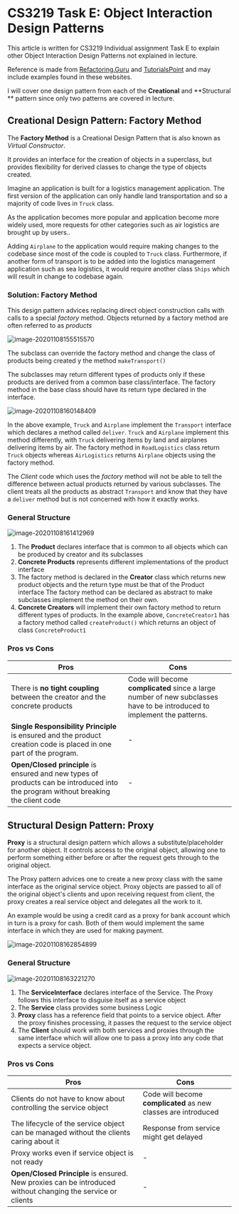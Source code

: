 # CS3219 Task E: Object Interaction Design Patterns

This article is written for CS3219 Individual assignment Task E to explain other Object Interaction Design Patterns not explained in lecture.

Reference is made from [Refactoring.Guru](https://refactoring.guru/refactoring) and [TutorialsPoint](https://www.tutorialspoint.com/design_pattern) and may include examples found in these websites.

I will cover one design pattern from each of the **Creational** and  **Structural ** pattern since only two patterns are covered in lecture.



## Creational Design Pattern: Factory Method

The **Factory Method** is a Creational Design Pattern that is also known as *Virtual Constructor*.

It provides an interface for the creation of objects in a superclass, but provides flexibility for derived classes to change the type of objects created.

Imagine an application is built for a logistics management application. The first version of the application can only handle land transportation and so a majority of code lives in `Truck` class.

As the application becomes more popular and application become more widely used, more requests for other categories such as air logistics are brought up by users.\.


Adding `Airplane` to the application would require making changes to the codebase since most of the code is coupled to `Truck` class. Furthermore, if another form of transport is to be added into the logistics management application such as sea logistics, it would require another class `Ships` which will result in change to codebase again. 



### Solution: Factory Method

This design pattern advices replacing direct object construction calls with calls to a special *factory* method. Objects returned by a factory method are often referred to as *products*



![image-20201108155515570](C:\Users\ASUS\AppData\Roaming\Typora\typora-user-images\image-20201108155515570.png)

The subclass can override the factory method and change the class of products being created y the method `makeTransport()`

The subclasses may return different types of products only if these products are derived from a common base class/interface. The factory method in the base class should have its return type declared in the interface. 

![image-20201108160148409](C:\Users\ASUS\AppData\Roaming\Typora\typora-user-images\image-20201108160148409.png)

In the above example, `Truck` and `Airplane` implement the `Transport` interface which declares a method called `deliver`. `Truck` and `Airplane` implement this method differently, with `Truck` delivering items by land and airplanes delivering items by air. The factory method in `RoadLogistics` class return `Truck` objects whereas `AirLogistics` returns `Airplane` objects using the factory method. 

The *Client* code which uses the *factory* method will not be able to tell the difference between actual products returned by various subclasses. The client treats all the products as abstract `Transport` and know that they have a `deliver` method but is not concerned with how it exactly works.



### General Structure

![image-20201108161412969](C:\Users\ASUS\AppData\Roaming\Typora\typora-user-images\image-20201108161412969.png)

1. The **Product** declares interface that is common to all objects which can be produced by creator and its subclasses
2. **Concrete Products** represents different implementations of the product interface
3. The factory method is declared in the **Creator** class which returns new product objects and the return type must be that of the Product interface
   The factory method can be declared as abstract to make subclasses implement the method on their own. 
4. **Concrete Creators** will implement their own factory method to return different types of products. In the example above, `ConcreteCreator1` has a factory method called `createProduct()` which returns an object of class `ConcreteProduct1`

### Pros vs Cons

| Pros                                                         | Cons                                                         |
| ------------------------------------------------------------ | ------------------------------------------------------------ |
| There is **no tight coupling** between the creator and the concrete products | Code will become **complicated** since a large number of new subclasses have to be introduced to implement the patterns. |
| **Single Responsibility Principle** is ensured and the product creation code is placed in one part of the program. | -                                                            |
| **Open/Closed principle** is ensured and new types of products can be introduced into the program without breaking the client code | -                                                            |



## Structural Design Pattern: Proxy

**Proxy** is a structural design pattern which allows a substitute/placeholder for another object. It controls access to the original object, allowing one to perform something either before or after the request gets through to the original object. 

The Proxy pattern advices one to create a new proxy class with the same interface as the original service object. Proxy objects are passed to all of the original object's clients and upon receiving request from client, the proxy creates a real service object and delegates all the work to it. 

An example would be using a credit card as a proxy for bank account which in turn is a proxy for cash. Both of them would implement the same interface in which they are used for making payment. 

![image-20201108162854899](C:\Users\ASUS\AppData\Roaming\Typora\typora-user-images\image-20201108162854899.png)

### General Structure

![image-20201108163221270](C:\Users\ASUS\AppData\Roaming\Typora\typora-user-images\image-20201108163221270.png)

1. The **ServiceInterface** declares interface of the Service. The Proxy follows this interface to disguise itself as a service object
2. The **Service** class provides some business Logic
3. **Proxy** class has a reference field that points to a service object. After the proxy finishes processing, it passes the request to the service object
4. The **Client** should work with both services and proxies through the same interface which will allow one to pass a proxy into any code that expects a service object.

### Pros vs Cons

| Pros                                                         | Cons                                                         |
| ------------------------------------------------------------ | ------------------------------------------------------------ |
| Clients do not have to know about controlling the service object | Code will become **complicated** as new classes are introduced |
| The lifecycle of the service object can be managed without the clients caring about it | Response from service might get delayed                      |
| Proxy works even if service object is not ready              | -                                                            |
| **Open/Closed Principle** is ensured. New proxies can be introduced without changing the service or clients | -                                                            |